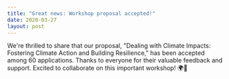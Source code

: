 ```yaml
---
title: "Great news: Workshop proposal accepted!"
date: 2020-03-27
layout: post
---
```


We're thrilled to share that our proposal, "Dealing with Climate Impacts: Fostering Climate Action and Building Resilience," has been accepted among 60 applications. Thanks to everyone for their valuable feedback and support. Excited to collaborate on this important workshop! 🌍🌱
